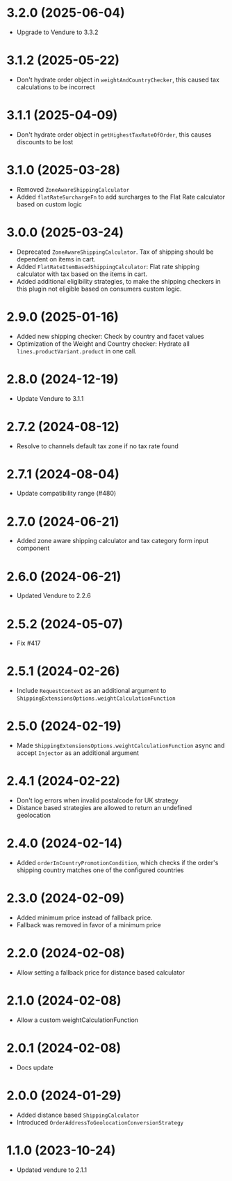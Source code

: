 # 3.2.0 (2025-06-04)

- Upgrade to Vendure to 3.3.2

# 3.1.2 (2025-05-22)

- Don't hydrate order object in `weightAndCountryChecker`, this caused tax calculations to be incorrect

# 3.1.1 (2025-04-09)

- Don't hydrate order object in `getHighestTaxRateOfOrder`, this causes discounts to be lost

# 3.1.0 (2025-03-28)

- Removed `ZoneAwareShippingCalculator`
- Added `flatRateSurchargeFn` to add surcharges to the Flat Rate calculator based on custom logic

# 3.0.0 (2025-03-24)

- Deprecated `ZoneAwareShippingCalculator`. Tax of shipping should be dependent on items in cart.
- Added `FlatRateItemBasedShippingCalculator`: Flat rate shipping calculator with tax based on the items in cart.
- Added additional eligibility strategies, to make the shipping checkers in this plugin not eligible based on consumers custom logic.

# 2.9.0 (2025-01-16)

- Added new shipping checker: Check by country and facet values
- Optimization of the Weight and Country checker: Hydrate all `lines.productVariant.product` in one call.

# 2.8.0 (2024-12-19)

- Update Vendure to 3.1.1

# 2.7.2 (2024-08-12)

- Resolve to channels default tax zone if no tax rate found

# 2.7.1 (2024-08-04)

- Update compatibility range (#480)

# 2.7.0 (2024-06-21)

- Added zone aware shipping calculator and tax category form input component

# 2.6.0 (2024-06-21)

- Updated Vendure to 2.2.6

# 2.5.2 (2024-05-07)

- Fix #417

# 2.5.1 (2024-02-26)

- Include `RequestContext` as an additional argument to `ShippingExtensionsOptions.weightCalculationFunction`

# 2.5.0 (2024-02-19)

- Made `ShippingExtensionsOptions.weightCalculationFunction` async and accept `Injector` as an additional argument

# 2.4.1 (2024-02-22)

- Don't log errors when invalid postalcode for UK strategy
- Distance based strategies are allowed to return an undefined geolocation

# 2.4.0 (2024-02-14)

- Added `orderInCountryPromotionCondition`, which checks if the order's shipping country matches one of the configured countries

# 2.3.0 (2024-02-09)

- Added minimum price instead of fallback price.
- Fallback was removed in favor of a minimum price

# 2.2.0 (2024-02-08)

- Allow setting a fallback price for distance based calculator

# 2.1.0 (2024-02-08)

- Allow a custom weightCalculationFunction

# 2.0.1 (2024-02-08)

- Docs update

# 2.0.0 (2024-01-29)

- Added distance based `ShippingCalculator`
- Introduced `OrderAddressToGeolocationConversionStrategy`

# 1.1.0 (2023-10-24)

- Updated vendure to 2.1.1
